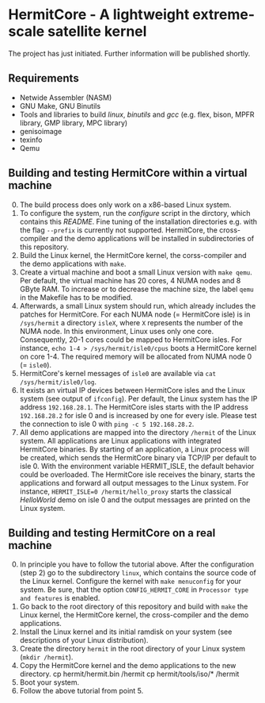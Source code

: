# HermitCore - A lightweight extreme-scale satellite kernel

The project has just initiated. Further information will be published shortly.

## Requirements

* Netwide Assembler (NASM)
* GNU Make, GNU Binutils
* Tools and libraries to build *linux*, *binutils* and *gcc* (e.g. flex, bison, MPFR library, GMP library, MPC library)
* genisoimage
* texinfo
* Qemu

## Building and testing HermitCore within a virtual machine

0. The build process does only work on a x86-based Linux system.
1. To configure the system, run the *configure* script in the dirctory, which contains this *README*. Fine tuning of the installation directories e.g. with the flag `--prefix` is currently not supported. HermitCore, the cross-compiler and the demo applications will be installed in subdirectories of this repository.
2. Build the Linux kernel, the HermitCore kernel, the corss-compiler and the demo applications with `make`.
3. Create a virtual machine and boot a small Linux version with `make qemu`. Per default, the virtual machine has 20 cores, 4 NUMA nodes and 8 GByte RAM. To increase or to decrease the machine size, the label `qemu` in the Makefile has to be modified.
4. Afterwards, a small Linux system should run, which already includes the patches for HermitCore. For each NUMA node (= HermitCore isle) is in `/sys/hermit` a directory `isleX`, where `X` represents the number of the NUMA node. In this environment, Linux uses only one core. Consequently, 20-1 cores could be mapped to HermitCore isles. For instance, `echo 1-4 > /sys/hermit/isle0/cpus` boots a HermitCore kernel on core 1-4. The required memory will be allocated from NUMA node 0 (= `isle0`).
5. HermitCore's kernel messages of `isle0` are available via `cat /sys/hermit/isle0/log`.
6. It exists an virtual IP devices between HermitCore isles and the Linux system (see output of `ifconfig`). Per default, the Linux system has the IP address `192.168.28.1`. The HermitCore isles starts with the IP address `192.168.28.2` for isle 0 and is increased by one for every isle. Please test the connection to isle 0 with `ping -c 5 192.168.28.2`.
7. All demo applications are mapped into the directory `/hermit` of the Linux system. All applications are Linux applications with integrated HermitCore binaries. By starting of an application, a Linux process will be created, which sends the HermitCore binary via TCP/IP per default to isle 0. With the environment variable HERMIT_ISLE, the default behavior could be overloaded. The HermitCore isle receives the binary, starts the applications and forward all output messages to the Linux system. For instance, `HERMIT_ISLE=0 /hermit/hello_proxy` starts the classical *HelloWorld* demo on isle 0 and the output messages are printed on the Linux system.

## Building and testing HermitCore on a real machine

0. In principle you have to follow the tutorial above. After the configuration (step 2) go to the subdirectory `linux`, which contains the source code of the Linux kernel. Configure the kernel with `make menuconfig` for your system. Be sure, that the option `CONFIG_HERMIT_CORE` in `Processor type and features` is enabled.
1. Go back to the root directory of this repository and build with `make` the Linux kernel, the HermitCore kernel, the cross-compiler and the demo applications.
2. Install the Linux kernel and its initial ramdisk on your system (see descriptions of your Linux distribution).
3. Create the directory `hermit` in the root directory of your Linux system (`mkdir /hermit`).
4. Copy the HermitCore kernel and the demo applications to the new directory.
        cp hermit/hermit.bin /hermit
        cp hermit/tools/iso/* /hermit
5. Boot your system.
6. Follow the above tutorial from point 5.      
